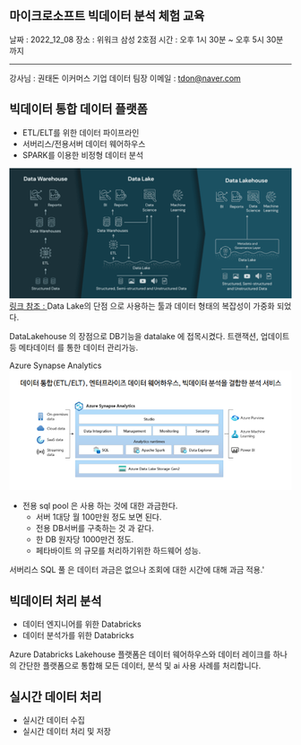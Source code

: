 

## 마이크로소프트 빅데이터 분석 체험 교육

날짜 : 2022_12_08
장소 : 위워크 삼성 2호점
시간 : 오후 1시 30분 ~ 오후 5시 30분 까지

---
강사님 : 권태돈
이커머스 기업 데이터 팀장
이메일 : tdon@naver.com

## 빅데이터 통합 데이터 플랫폼

- ETL/ELT를 위한 데이터 파이프라인
- 서버리스/전용서버 데이터 웨어하우스
- SPARK를 이용한 비정형 데이터 분석


![Data Lakehouse 가 필요한 과정.png](images/MS_Databricks_2022_12_08_Data_lake_house.png)
[링크 참조 : ](https://www.databricks.com/blog/2020/01/30/what-is-a-data-Iakehouse.html)
Data Lake의 단점 으로 사용하는 툴과 데이터 형태의 복잡성이 가중화 되었다.

DataLakehouse 의 장점으로 DB기능을 datalake 에 접목시켰다. 트랜잭션, 업데이트 등 메타데이터 를 통한 데이터 관리가능.

Azure Synapse Analytics
![Azure_Synapse_Analytics.png](images/MS_Databricks_2022_12_08_Azure_Synapse_Analytics.png)

- 전용 sql pool 은 사용 하는 것에 대한 과금한다.
  - 서버 1대당 월 100만원 정도 보면 된다.
  - 전용 DB서버를 구축하는 것 과 같다.
  - 한 DB 원자당 1000만건 정도.
  - 페타바이트 의 규모를 처리하기위한 하드웨어 성능.

서버리스 SQL 풀 은 데이터 과금은 없으나 조회에 대한 시간에 대해 과금 적용.'




## 빅데이터 처리 분석

- 데이터 엔지니어를 위한 Databricks
- 데이터 분석가를 위한 Databricks

Azure Databricks Lakehouse 플랫폼은 데이터 웨어하우스와 데이터 레이크를 하나의 간단한 플랫폼으로 통합해 모든 데이터, 분석 및 ai 사용 사례를 처리합니다.


## 실시간 데이터 처리

- 실시간 데이터 수집
- 실시간 데이터 처리 및 저장
